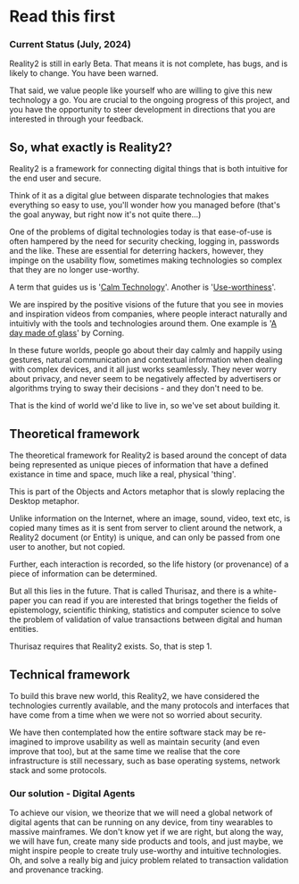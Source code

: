 # Read this first

### Current Status (July, 2024)

Reality2 is still in early Beta.  That means it is not complete, has bugs, and is likely to change.  You have been warned.

That said, we value people like yourself who are willing to give this new technology a go.  You are crucial to the ongoing progress of this project, and you have the opportunity to steer development in directions that you are interested in through your feedback.

## So, what exactly is Reality2?

Reality2 is a framework for connecting digital things that is both intuitive for the end user and secure.

Think of it as a digital glue between disparate technologies that makes everything so easy to use, you'll wonder how you managed before (that's the goal anyway, but right now it's not quite there...)

One of the problems of digital technologies today is that ease-of-use is often hampered by the need for security checking, logging in, passwords and the like.  These are essential for deterring hackers, however, they impinge on the usability flow, sometimes making technologies so complex that they are no longer use-worthy.

A term that guides us is '[Calm Technology](https://calmtech.com/)'.  Another is '[Use-worthiness](https://www.semanticscholar.org/paper/The-Useworthiness-of-Robots-for-People-with-Eftring/1218ffe1e4b76b6e8d5b15ffa44581084a74cf38)'.

We are inspired by the positive visions of the future that you see in movies and inspiration videos from companies, where people interact naturally and intuitivly with the tools and technologies around them.  One example is '[A day made of glass](https://www.corning.com/worldwide/en/innovation/a-day-made-of-glass.html)' by Corning.

In these future worlds, people go about their day calmly and happily using gestures, natural communication and contextual information when dealing with complex devices, and it all just works seamlessly.  They never worry about privacy, and never seem to be negatively affected by advertisers or algorithms trying to sway their decisions - and they don't need to be.

That is the kind of world we'd like to live in, so we've set about building it.

## Theoretical framework

The theoretical framework for Reality2 is based around the concept of data being represented as unique pieces of information that have a defined existance in time and space, much like a real, physical 'thing'.

This is part of the Objects and Actors metaphor that is slowly replacing the Desktop metaphor.

Unlike information on the Internet, where an image, sound, video, text etc, is copied many times as it is sent from server to client around the network, a Reality2 document (or Entity) is unique, and can only be passed from one user to another, but not copied.

Further, each interaction is recorded, so the life history (or provenance) of a piece of information can be determined.

But all this lies in the future.  That is called Thurisaz, and there is a white-paper you can read if you are interested that brings together the fields of epistemology, scientific thinking, statistics and computer science to solve the problem of validation of value transactions between digital and human entities.

Thurisaz requires that Reality2 exists.  So, that is step 1.

## Technical framework

To build this brave new world, this Reality2, we have considered the technologies currently available, and the many protocols and interfaces that have come from a time when we were not so worried about security.

We have then contemplated how the entire software stack may be re-imagined to improve usability as well as maintain security (and even improve that too), but at the same time we realise that the core infrastructure is still necessary, such as base operating systems, network stack and some protocols.

### Our solution - Digital Agents

To achieve our vision, we theorize that we will need a global network of digital agents that can be running on any device, from tiny wearables to massive mainframes.  We don't know yet if we are right, but along the way, we will have fun, create many side products and tools, and just maybe, we might inspire people to create truly use-worthy and intuitive technologies.  Oh, and solve a really big and juicy problem related to transaction validation and provenance tracking.
